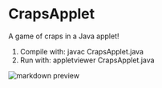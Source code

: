 CrapsApplet
==========

A game of craps in a Java applet!

1. Compile with:
	javac CrapsApplet.java
2. Run with:
	appletviewer CrapsApplet.java

![markdown preview](https://raw.github.com/mrbfrank/CrapsApplet/screenshot/CrapsApplet.png)
